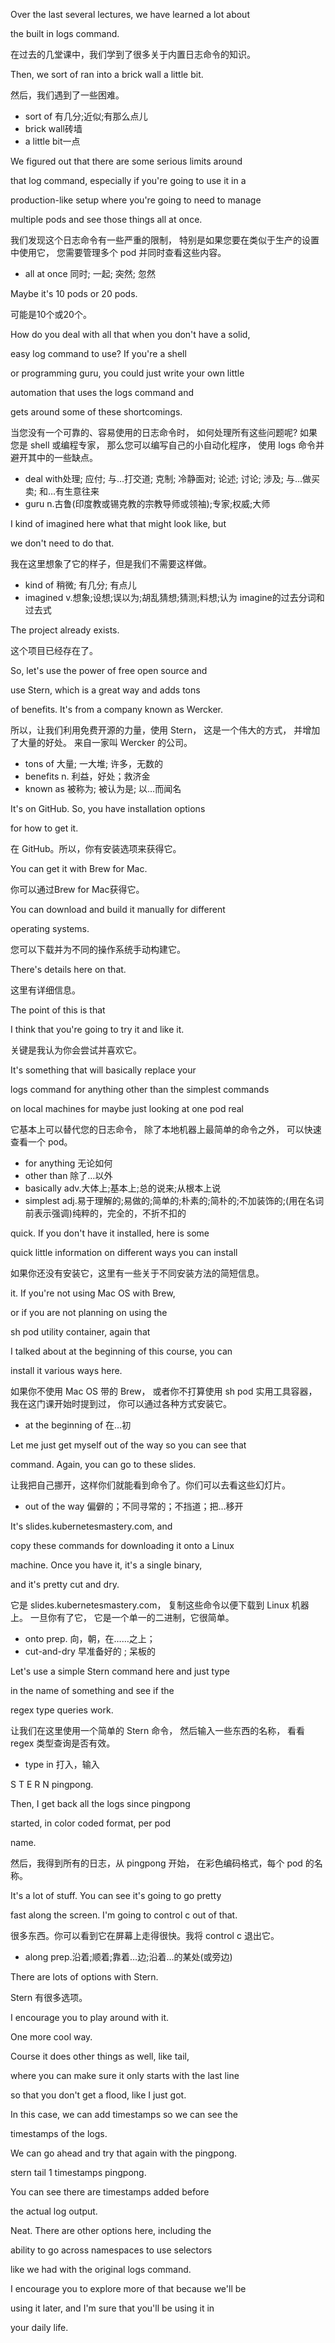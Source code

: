 Over the last several lectures, we have learned a lot about

the built in logs command.

在过去的几堂课中，我们学到了很多关于内置日志命令的知识。

Then, we sort of ran into a brick wall a little bit.

然后，我们遇到了一些困难。
* sort of 有几分;近似;有那么点儿
* brick wall砖墙
* a little bit一点

We figured out that there are some serious limits around

that log command, especially if you're going to use it in a

production-like setup where you're going to need to manage

multiple pods and see those things all at once.

我们发现这个日志命令有一些严重的限制，
特别是如果您要在类似于生产的设置中使用它，
您需要管理多个 pod 并同时查看这些内容。
* all at once 同时; 一起; 突然; 忽然

Maybe it's 10 pods or 20 pods.

可能是10个或20个。

How do you deal with all that when you don't have a solid,

easy log command to use? If you're a shell

or programming guru, you could just write your own little

automation that uses the logs command and

gets around some of these shortcomings.

当您没有一个可靠的、容易使用的日志命令时，
如何处理所有这些问题呢?
如果您是 shell 或编程专家，
那么您可以编写自己的小自动化程序，
使用 logs 命令并避开其中的一些缺点。
* deal with处理; 应付; 与…打交道; 克制; 冷静面对; 论述; 讨论; 涉及; 与…做买卖; 和…有生意往来
* guru n.古鲁(印度教或锡克教的宗教导师或领袖);专家;权威;大师

I kind of imagined here what that might look like, but

we don't need to do that.

我在这里想象了它的样子，但是我们不需要这样做。
* kind of 稍微; 有几分; 有点儿
* imagined v.想象;设想;误以为;胡乱猜想;猜测;料想;认为
imagine的过去分词和过去式

The project already exists.

这个项目已经存在了。

So, let's use the power of free open source and

use Stern, which is a great way and adds tons

of benefits. It's from a company known as Wercker.

所以，让我们利用免费开源的力量，使用 Stern，
这是一个伟大的方式，
并增加了大量的好处。
来自一家叫 Wercker 的公司。
* tons of 大量; 一大堆; 许多，无数的
* benefits n. 利益，好处；救济金
* known as 被称为; 被认为是; 以…而闻名

It's on GitHub. So, you have installation options

for how to get it.

在 GitHub。所以，你有安装选项来获得它。

You can get it with Brew for Mac.

你可以通过Brew for Mac获得它。

You can download and build it manually for different

operating systems.

您可以下载并为不同的操作系统手动构建它。

There's details here on that.

这里有详细信息。

The point of this is that

I think that you're going to try it and like it.

关键是我认为你会尝试并喜欢它。

It's something that will basically replace your

logs command for anything other than the simplest commands

on local machines for maybe just looking at one pod real

它基本上可以替代您的日志命令，
除了本地机器上最简单的命令之外，
可以快速查看一个 pod。
* for anything 无论如何
* other than 除了…以外
* basically adv.大体上;基本上;总的说来;从根本上说
* simplest adj.易于理解的;易做的;简单的;朴素的;简朴的;不加装饰的;(用在名词前表示强调)纯粹的，完全的，不折不扣的

quick. If you don't have it installed, here is some

quick little information on different ways you can install

如果你还没有安装它，这里有一些关于不同安装方法的简短信息。

it. If you're not using Mac OS with Brew,

or if you are not planning on using the

sh pod utility container, again that

I talked about at the beginning of this course, you can

install it various ways here.

如果你不使用 Mac OS 带的 Brew，
或者你不打算使用 sh pod 实用工具容器，
我在这门课开始时提到过，
你可以通过各种方式安装它。
* at the beginning of 在…初

Let me just get myself out of the way so you can see that

command. Again, you can go to these slides.

让我把自己挪开，这样你们就能看到命令了。你们可以去看这些幻灯片。
* out of the way 偏僻的；不同寻常的；不挡道；把…移开

It's slides.kubernetesmastery.com, and

copy these commands for downloading it onto a Linux

machine. Once you have it, it's a single binary,

and it's pretty cut and dry.

它是 slides.kubernetesmastery.com，
复制这些命令以便下载到 Linux 机器上。
一旦你有了它，
它是一个单一的二进制，它很简单。
* onto prep. 向，朝，在……之上； 
* cut-and-dry 早准备好的 ; 呆板的

Let's use a simple Stern command here and just type

in the name of something and see if the

regex type queries work.

让我们在这里使用一个简单的 Stern 命令，
然后输入一些东西的名称，
看看 regex 类型查询是否有效。
* type in 打入，输入

S T E R N pingpong.

Then, I get back all the logs since pingpong

started, in color coded format, per pod

name.

然后，我得到所有的日志，从 pingpong 开始，
在彩色编码格式，每个 pod 的名称。

It's a lot of stuff. You can see it's going to go pretty

fast along the screen. I'm going to control c out of that.

很多东西。你可以看到它在屏幕上走得很快。我将 control c 退出它。
* along prep.沿着;顺着;靠着…边;沿着…的某处(或旁边)

There are lots of options with Stern.

Stern 有很多选项。

I encourage you to play around with it.

One more cool way.

Course it does other things as well, like tail,

where you can make sure it only starts with the last line

so that you don't get a flood, like I just got.

In this case, we can add timestamps so we can see the

timestamps of the logs.

We can go ahead and try that again with the pingpong.

stern tail 1 timestamps pingpong.

You can see there are timestamps added before

the actual log output.

Neat. There are other options here, including the

ability to go across namespaces to use selectors

like we had with the original logs command.

I encourage you to explore more of that because we'll be

using it later, and I'm sure that you'll be using it in

your daily life.
